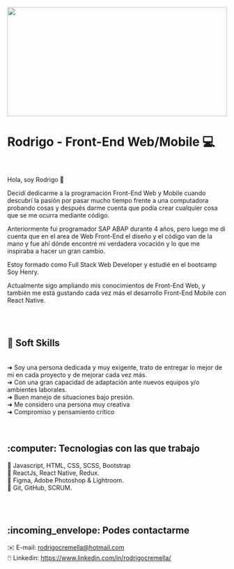 <img width="100%" height="250px" style="object-fit: cover;" src="https://blog.kakaocdn.net/dn/clS48d/btq90mHIj7r/k4L2wzNWFW5es11X8ZauFK/img.png">

# Rodrigo - Front-End Web/Mobile 💻
<br>

Hola, soy Rodrigo 👋 <br>

Decidí dedicarme a la programación Front-End Web y Mobile cuando descubrí la pasión por pasar mucho tiempo frente a una computadora probando cosas y después darme cuenta que podía crear cualquier cosa que se me ocurra mediante código. <br>

Anteriormente fui programador SAP ABAP durante 4 años, pero luego me di cuenta que en el area de Web Front-End el diseño y el código van de la mano y fue ahí dónde encontré mi verdadera vocación y lo que me inspiraba a hacer un gran cambio.

Estoy formado como Full Stack Web Developer y estudié en el bootcamp Soy Henry.

Actualmente sigo ampliando mis conocimientos de Front-End Web, y también me está gustando cada vez más el desarrollo Front-End Mobile con React Native.

<br>
<br>


<h2>🧠 Soft Skills</h2><br>
➜ Soy una persona dedicada y muy exigente, trato de entregar lo mejor de mi en cada proyecto y de mejorar cada vez más.<br>
➜ Con una gran capacidad de adaptación ante nuevos equipos y/o ambientes laborales.<br>
➜ Buen manejo de situaciones bajo presión.<br>
➜ Me considero una persona muy creativa<br>
➜ Compromiso y pensamiento crítico<br>

<br>
<br>


<h2>:computer: Tecnologias con las que trabajo</h2>

:floppy_disk: Javascript, HTML, CSS, SCSS, Bootstrap <br>
:floppy_disk: ReactJs, React Native, Redux. <br>
:floppy_disk: Figma, Adobe Photoshop & Lightroom. <br>
:floppy_disk: Git, GitHub, SCRUM. <br>

<br>
<br>

<h2>:incoming_envelope: Podes contactarme</h2>

:envelope: E-mail: rodrigocremella@hotmail.com <br>
:computer_mouse: Linkedin: https://www.linkedin.com/in/rodrigocremella/
